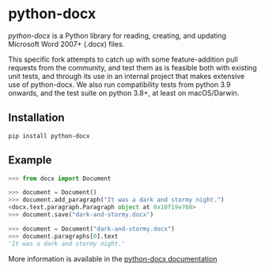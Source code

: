 # python-docx

*python-docx* is a Python library for reading, creating, and updating Microsoft Word 2007+ (.docx) files.

This specific fork attempts to catch up with some feature-addition pull requests from the community, and 
test them as is feasible both with existing unit tests, and through its use in an internal project
that makes extensive use of python-docx. We also run compatibility tests from python 3.9 onwards, and the
test suite on python 3.8+, at least on macOS/Darwin.

## Installation

```
pip install python-docx
```

## Example

```python
>>> from docx import Document

>>> document = Document()
>>> document.add_paragraph("It was a dark and stormy night.")
<docx.text.paragraph.Paragraph object at 0x10f19e760>
>>> document.save("dark-and-stormy.docx")

>>> document = Document("dark-and-stormy.docx")
>>> document.paragraphs[0].text
'It was a dark and stormy night.'
```

More information is available in the [python-docx documentation](https://python-docx.readthedocs.org/en/latest/)
